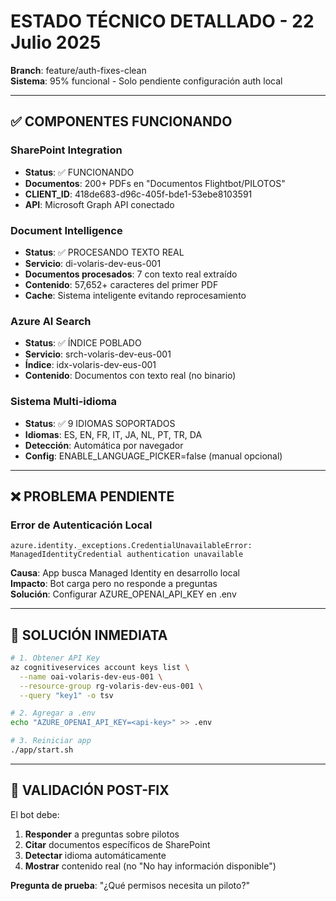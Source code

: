 # ESTADO TÉCNICO DETALLADO - 22 Julio 2025

**Branch**: feature/auth-fixes-clean  
**Sistema**: 95% funcional - Solo pendiente configuración auth local

---

## ✅ **COMPONENTES FUNCIONANDO**

### **SharePoint Integration**
- **Status**: ✅ FUNCIONANDO  
- **Documentos**: 200+ PDFs en "Documentos Flightbot/PILOTOS"
- **CLIENT_ID**: 418de683-d96c-405f-bde1-53ebe8103591
- **API**: Microsoft Graph API conectado

### **Document Intelligence** 
- **Status**: ✅ PROCESANDO TEXTO REAL
- **Servicio**: di-volaris-dev-eus-001
- **Documentos procesados**: 7 con texto real extraído
- **Contenido**: 57,652+ caracteres del primer PDF
- **Cache**: Sistema inteligente evitando reprocesamiento

### **Azure AI Search**
- **Status**: ✅ ÍNDICE POBLADO
- **Servicio**: srch-volaris-dev-eus-001  
- **Índice**: idx-volaris-dev-eus-001
- **Contenido**: Documentos con texto real (no binario)

### **Sistema Multi-idioma**
- **Status**: ✅ 9 IDIOMAS SOPORTADOS
- **Idiomas**: ES, EN, FR, IT, JA, NL, PT, TR, DA
- **Detección**: Automática por navegador
- **Config**: ENABLE_LANGUAGE_PICKER=false (manual opcional)

---

## ❌ **PROBLEMA PENDIENTE**

### **Error de Autenticación Local**
```
azure.identity._exceptions.CredentialUnavailableError: 
ManagedIdentityCredential authentication unavailable
```

**Causa**: App busca Managed Identity en desarrollo local  
**Impacto**: Bot carga pero no responde a preguntas  
**Solución**: Configurar AZURE_OPENAI_API_KEY en .env  

---

## 🔧 **SOLUCIÓN INMEDIATA**

```bash
# 1. Obtener API Key
az cognitiveservices account keys list \
  --name oai-volaris-dev-eus-001 \
  --resource-group rg-volaris-dev-eus-001 \
  --query "key1" -o tsv

# 2. Agregar a .env
echo "AZURE_OPENAI_API_KEY=<api-key>" >> .env

# 3. Reiniciar app
./app/start.sh
```

---

## 🎯 **VALIDACIÓN POST-FIX**

El bot debe:
1. **Responder** a preguntas sobre pilotos
2. **Citar** documentos específicos de SharePoint  
3. **Detectar** idioma automáticamente
4. **Mostrar** contenido real (no "No hay información disponible")

**Pregunta de prueba**: "¿Qué permisos necesita un piloto?"
